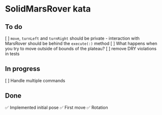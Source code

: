 # SolidMarsRover kata

## To do
[ ] `move`, `turnLeft` and `turnRight` should be private - interaction with MarsRover should be behind the `execute(:)` method 
[ ] What happens when you try to move outside of bounds of the plateau?
[ ] remove DRY violations in tests

## In progress
[ ] Handle multiple commands

## Done

✅ Implemented initial pose
✅ First move
✅ Rotation